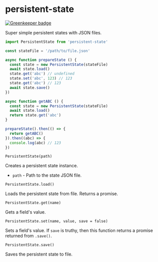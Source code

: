 # persistent-state

[![Greenkeeper badge](https://badges.greenkeeper.io/SEAPUNK/persistent-state.svg)](https://greenkeeper.io/)

Super simple persistent states with JSON files.


```javascript
import PersistentState from 'persistent-state'

const stateFile = '/path/to/file.json'

async function prepareState () {
  const state = new PersistentState(stateFile)
  await state.load()
  state.get('abc') // undefined
  state.set('abc', 123) // 123
  state.get('abc') // 123
  await state.save()
})

async function getABC () {
  const state = new PersistentState(stateFile)
  await state.load()
  return state.get('abc')
}

prepareState().then(() => {
  return getABC()
}).then((abc) => {
  console.log(abc) // 123
})

```

`PersistentState(path)`

Creates a persistent state instance.

* `path` - Path to the state JSON file.

`PersistentState.load()`

Loads the persistent state from file. Returns a promise.

`PersistentState.get(name)`

Gets a field's value.

`PersistentState.set(name, value, save = false)`

Sets a field's value. If `save` is truthy, then this function returns a promise returned from `.save()`.

`PersistentState.save()`

Saves the persistent state to file.
